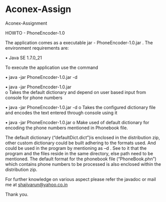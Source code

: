 Aconex-Assign
=============

Aconex-Assignment 

HOWTO - PhoneEncoder-1.0

The application comes as a executable jar - PhoneEncoder-1.0.jar .
The environment requirements are:

  •	Java SE 1.7.0_21

To execute the application use the command

  •	java -jar PhoneEncoder-1.0.jar  <Phonebook file> -d <Dictionary file>
  
  •	java -jar PhoneEncoder-1.0.jar  
          o	Takes the default dictionary and  depend on user based input from console for phone numbers
   
  •	java -jar PhoneEncoder-1.0.jar  -d <Dictionary file>
          o	Takes the configured dictionary file and encodes the text entered through console using it
   
  •	java -jar PhoneEncoder-1.0.jar  <Phonebook file>
          o	Make used of default dictionary for encoding the phone numbers mentioned in Phonebook file.

The default dictionary (“defaultDict.dict”)is enclosed in the distribution zip, other custom dictionary could be built adhering to the formats used. And could be used in the program by mentioning as –d <Dictionary file>. See to it that the program and the files reside in the same directory, else path need to be mentioned.
The default format for the phonebook file (“PhoneBook.phn”) which contains phone numbers to be processed is also enclosed within the distribution zip.

For further knowledge on various aspect please refer the javadoc or mail me at shajivarun@yahoo.co.in

Thank you.

